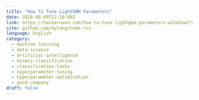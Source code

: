 ```yaml
---
title: "How To Tune LightGBM Parameters"
date: 2020-08-09T12:18:08Z
link: https://hackernoon.com/how-to-tune-lightgbm-parameters-w21m3uw2?source=rss&utm_medium=RSS&utm_source=news.12bit.vn
site: github.com/dylang/node-rss
language: English
category:
  - machine-learning
  - data-science
  - artificial-intelligence
  - binary-classification
  - classification-tasks
  - hyperparameter-tuning
  - hyperparameter-optimization
  - good-company
draft: false
---
```

